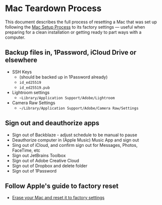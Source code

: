 # Mac Teardown Process
This document describes the full process of resetting a Mac that was set up following the [Mac Setup Process](mac-setup.md) to its factory settings — useful when preparing for a clean installation or getting ready to part ways with a computer.

## Backup files in, 1Password, iCloud Drive or elsewhere
  - SSH Keys
    - (should be backed up in 1Password already)
    - `id_ed25519`
    - `id_ed25519.pub`
  - Lightroom settings
    - `~Library/Application Support/Adobe/Lightroom`
  - Camera Raw Settings
    - `~/Library/Application Support/Adobe/Camera Raw/Settings` 
## Sign out and deauthorize apps
  - Sign out of Backblaze - adjust schedule to be manual to pause
  - Deauthorize computer in (Apple Music) Music App and sign out
  - Sing out of iCloud, and confirm sign out for Messages, Photos, FaceTime, etc
  - Sign out JetBrains Toolbox 
  - Sign out of Adobe Creative Cloud
  - Sign out of Dropbox and delete folder
  - Sign out of 1Password
## Follow Apple's guide to factory reset
  - [Erase your Mac and reset it to factory settings](https://support.apple.com/en-us/HT212749)

